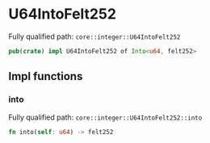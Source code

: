 # U64IntoFelt252

Fully qualified path: `core::integer::U64IntoFelt252`

```rust
pub(crate) impl U64IntoFelt252 of Into<u64, felt252>
```

## Impl functions

### into

Fully qualified path: `core::integer::U64IntoFelt252::into`

```rust
fn into(self: u64) -> felt252
```


